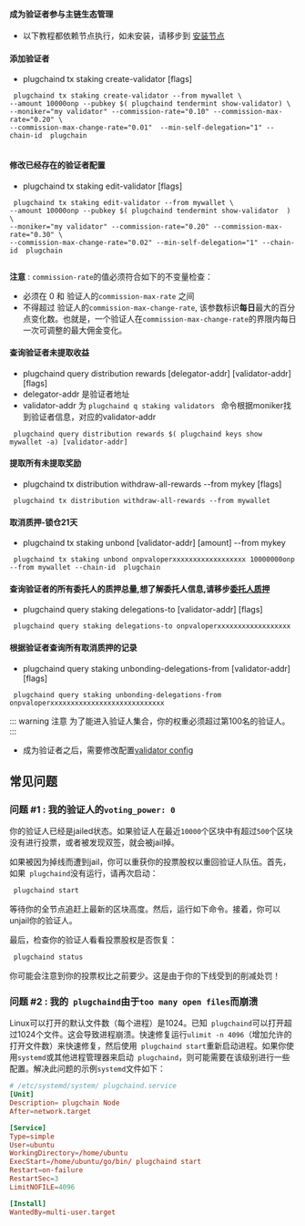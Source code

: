 #### 成为验证者参与主链生态管理

- 以下教程都依赖节点执行，如未安装，请移步到 [安装节点](README.md)

#### 添加验证者
*  plugchaind tx staking create-validator [flags]
```
 plugchaind tx staking create-validator --from mywallet \
--amount 10000onp --pubkey $( plugchaind tendermint show-validator) \
--moniker="my validator" --commission-rate="0.10" --commission-max-rate="0.20" \
--commission-max-change-rate="0.01"  --min-self-delegation="1" --chain-id  plugchain
  
```
#### 修改已经存在的验证者配置
*  plugchaind tx staking edit-validator [flags]
```
 plugchaind tx staking edit-validator --from mywallet \
--amount 10000onp --pubkey $( plugchaind tendermint show-validator  ) \
--moniker="my validator" --commission-rate="0.20" --commission-max-rate="0.30" \
--commission-max-change-rate="0.02" --min-self-delegation="1" --chain-id  plugchain
  
```
**注意** : `commission-rate`的值必须符合如下的不变量检查：

+ 必须在 0 和 验证人的`commission-max-rate` 之间
+ 不得超过 验证人的`commission-max-change-rate`, 该参数标识**每日**最大的百分点变化数。也就是，一个验证人在`commission-max-change-rate`的界限内每日一次可调整的最大佣金变化。


#### 查询验证者未提取收益
*  plugchaind query distribution rewards [delegator-addr] [validator-addr] [flags]
* delegator-addr 是验证者地址
* validator-addr 为 ` plugchaind q staking validators  ` 命令根据moniker找到验证者信息，对应的validator-addr
```
 plugchaind query distribution rewards $( plugchaind keys show mywallet -a) [validator-addr]  
```

#### 提取所有未提取奖励
*  plugchaind tx distribution withdraw-all-rewards --from mykey [flags]
```
 plugchaind tx distribution withdraw-all-rewards --from mywallet  
```

#### <span id="unbond">取消质押-锁仓21天 </span>
*  plugchaind tx staking unbond [validator-addr] [amount] --from mykey
```
 plugchaind tx staking unbond onpvaloperxxxxxxxxxxxxxxxxxx 10000000onp --from mywallet --chain-id  plugchain
```


#### 查询验证者的所有委托人的质押总量,想了解委托人信息,请移步[委托人质押](Principal-pledge.md)
*  plugchaind query staking delegations-to [validator-addr] [flags]
```
 plugchaind query staking delegations-to onpvaloperxxxxxxxxxxxxxxxxxx  
```

#### 根据验证者查询所有取消质押的记录
*   plugchaind query staking unbonding-delegations-from [validator-addr] [flags]
```
 plugchaind query staking unbonding-delegations-from onpvaloperxxxxxxxxxxxxxxxxxxxxxxxxxxxx  
```


::: warning 注意
为了能进入验证人集合，你的权重必须超过第100名的验证人。
:::

- 成为验证者之后，需要修改配置[validator config](./node/node_config.png)


## 常见问题

### 问题 #1 : 我的验证人的`voting_power: 0`

你的验证人已经是jailed状态。如果验证人在最近`10000`个区块中有超过`500`个区块没有进行投票，或者被发现双签，就会被jail掉。

如果被因为掉线而遭到jail，你可以重获你的投票股权以重回验证人队伍。首先，如果` plugchaind`没有运行，请再次启动：

```bash
 plugchaind start
```

等待你的全节点追赶上最新的区块高度。然后，运行如下命令。接着，你可以unjail你的验证人。

最后，检查你的验证人看看投票股权是否恢复：

```bash
 plugchaind status
```

你可能会注意到你的投票权比之前要少。这是由于你的下线受到的削减处罚！


### 问题 #2 : 我的` plugchaind`由于`too many open files`而崩溃

Linux可以打开的默认文件数（每个进程）是1024。已知` plugchaind`可以打开超过1024个文件。这会导致进程崩溃。快速修复运行`ulimit -n 4096`（增加允许的打开文件数）来快速修复，然后使用` plugchaind start`重新启动进程。如果你使用`systemd`或其他进程管理器来启动` plugchaind`，则可能需要在该级别进行一些配置。解决此问题的示例`systemd`文件如下：

```toml
# /etc/systemd/system/ plugchaind.service
[Unit]
Description= plugchain Node
After=network.target

[Service]
Type=simple
User=ubuntu
WorkingDirectory=/home/ubuntu
ExecStart=/home/ubuntu/go/bin/ plugchaind start
Restart=on-failure
RestartSec=3
LimitNOFILE=4096

[Install]
WantedBy=multi-user.target
```
